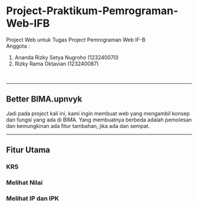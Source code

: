# Project-Praktikum-Pemrograman-Web-IFB
Project Web untuk Tugas Project Pemrograman Web IF-B <br>
Anggota :
1. Ananda Rizky Setya Nugroho (123240070)
2. Rizky Rama Oktavian (123240087)
<br>

---

## Better BIMA.upnvyk
Jadi pada project kali ini, kami ingin membuat web yang mengambil konsep dan fungsi yang ada di BIMA. Yang membuatnya berbeda adalah pemolesan dan kemungkinan ada fitur tambahan, jika ada dan sempat.

---

## Fitur Utama
### KRS
### Melihat Nilai
### Melihat IP dan IPK 
